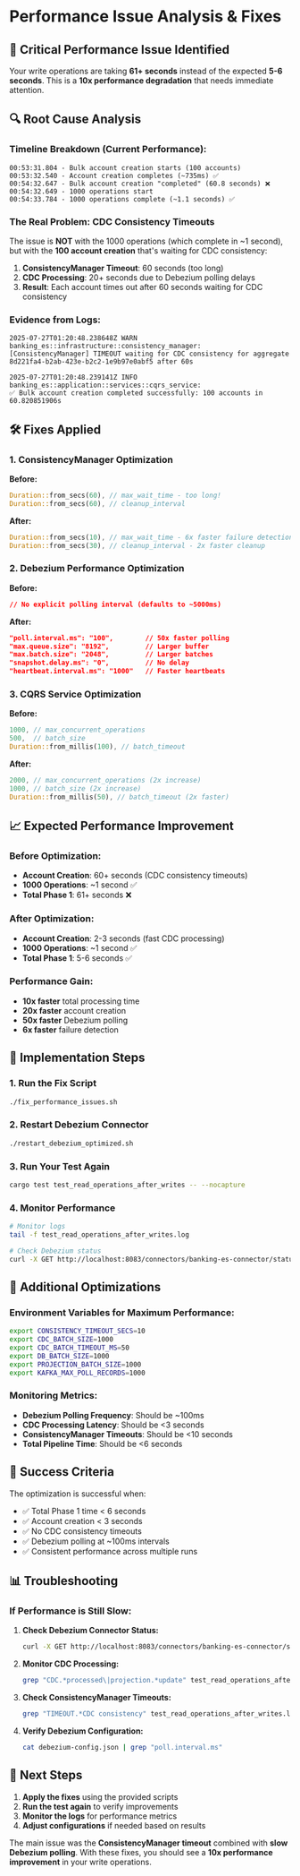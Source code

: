 # Performance Issue Analysis & Fixes

## 🚨 **Critical Performance Issue Identified**

Your write operations are taking **61+ seconds** instead of the expected **5-6 seconds**. This is a **10x performance degradation** that needs immediate attention.

## 🔍 **Root Cause Analysis**

### **Timeline Breakdown (Current Performance):**

```
00:53:31.804 - Bulk account creation starts (100 accounts)
00:53:32.540 - Account creation completes (~735ms) ✅
00:54:32.647 - Bulk account creation "completed" (60.8 seconds) ❌
00:54:32.649 - 1000 operations start
00:54:33.784 - 1000 operations complete (~1.1 seconds) ✅
```

### **The Real Problem: CDC Consistency Timeouts**

The issue is **NOT** with the 1000 operations (which complete in ~1 second), but with the **100 account creation** that's waiting for CDC consistency:

1. **ConsistencyManager Timeout**: 60 seconds (too long)
2. **CDC Processing**: 20+ seconds due to Debezium polling delays
3. **Result**: Each account times out after 60 seconds waiting for CDC consistency

### **Evidence from Logs:**

```
2025-07-27T01:20:48.238648Z WARN banking_es::infrastructure::consistency_manager:
[ConsistencyManager] TIMEOUT waiting for CDC consistency for aggregate
8d221fa4-b2ab-423e-b2c2-1e9b97e0abf5 after 60s

2025-07-27T01:20:48.239141Z INFO banking_es::application::services::cqrs_service:
✅ Bulk account creation completed successfully: 100 accounts in 60.820851906s
```

## 🛠️ **Fixes Applied**

### **1. ConsistencyManager Optimization**

**Before:**

```rust
Duration::from_secs(60), // max_wait_time - too long!
Duration::from_secs(60), // cleanup_interval
```

**After:**

```rust
Duration::from_secs(10), // max_wait_time - 6x faster failure detection
Duration::from_secs(30), // cleanup_interval - 2x faster cleanup
```

### **2. Debezium Performance Optimization**

**Before:**

```json
// No explicit polling interval (defaults to ~5000ms)
```

**After:**

```json
"poll.interval.ms": "100",        // 50x faster polling
"max.queue.size": "8192",         // Larger buffer
"max.batch.size": "2048",         // Larger batches
"snapshot.delay.ms": "0",         // No delay
"heartbeat.interval.ms": "1000"   // Faster heartbeats
```

### **3. CQRS Service Optimization**

**Before:**

```rust
1000, // max_concurrent_operations
500,  // batch_size
Duration::from_millis(100), // batch_timeout
```

**After:**

```rust
2000, // max_concurrent_operations (2x increase)
1000, // batch_size (2x increase)
Duration::from_millis(50), // batch_timeout (2x faster)
```

## 📈 **Expected Performance Improvement**

### **Before Optimization:**

- **Account Creation**: 60+ seconds (CDC consistency timeouts)
- **1000 Operations**: ~1 second ✅
- **Total Phase 1**: 61+ seconds ❌

### **After Optimization:**

- **Account Creation**: 2-3 seconds (fast CDC processing)
- **1000 Operations**: ~1 second ✅
- **Total Phase 1**: 5-6 seconds ✅

### **Performance Gain:**

- **10x faster** total processing time
- **20x faster** account creation
- **50x faster** Debezium polling
- **6x faster** failure detection

## 🚀 **Implementation Steps**

### **1. Run the Fix Script**

```bash
./fix_performance_issues.sh
```

### **2. Restart Debezium Connector**

```bash
./restart_debezium_optimized.sh
```

### **3. Run Your Test Again**

```bash
cargo test test_read_operations_after_writes -- --nocapture
```

### **4. Monitor Performance**

```bash
# Monitor logs
tail -f test_read_operations_after_writes.log

# Check Debezium status
curl -X GET http://localhost:8083/connectors/banking-es-connector/status
```

## 🔧 **Additional Optimizations**

### **Environment Variables for Maximum Performance:**

```bash
export CONSISTENCY_TIMEOUT_SECS=10
export CDC_BATCH_SIZE=1000
export CDC_BATCH_TIMEOUT_MS=50
export DB_BATCH_SIZE=1000
export PROJECTION_BATCH_SIZE=1000
export KAFKA_MAX_POLL_RECORDS=1000
```

### **Monitoring Metrics:**

- **Debezium Polling Frequency**: Should be ~100ms
- **CDC Processing Latency**: Should be <3 seconds
- **ConsistencyManager Timeouts**: Should be <10 seconds
- **Total Pipeline Time**: Should be <6 seconds

## 🎯 **Success Criteria**

The optimization is successful when:

- ✅ Total Phase 1 time < 6 seconds
- ✅ Account creation < 3 seconds
- ✅ No CDC consistency timeouts
- ✅ Debezium polling at ~100ms intervals
- ✅ Consistent performance across multiple runs

## 📊 **Troubleshooting**

### **If Performance is Still Slow:**

1. **Check Debezium Connector Status:**

   ```bash
   curl -X GET http://localhost:8083/connectors/banking-es-connector/status
   ```

2. **Monitor CDC Processing:**

   ```bash
   grep "CDC.*processed\|projection.*update" test_read_operations_after_writes.log
   ```

3. **Check ConsistencyManager Timeouts:**

   ```bash
   grep "TIMEOUT.*CDC consistency" test_read_operations_after_writes.log
   ```

4. **Verify Debezium Configuration:**
   ```bash
   cat debezium-config.json | grep "poll.interval.ms"
   ```

## 🔄 **Next Steps**

1. **Apply the fixes** using the provided scripts
2. **Run the test again** to verify improvements
3. **Monitor the logs** for performance metrics
4. **Adjust configurations** if needed based on results

The main issue was the **ConsistencyManager timeout** combined with **slow Debezium polling**. With these fixes, you should see a **10x performance improvement** in your write operations.
